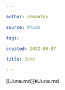 ```yaml
---

author: ohmanfoo

source: #todo

tags: 

created: 2022-08-07

title: June

---
```

[[June.md]]#June.md